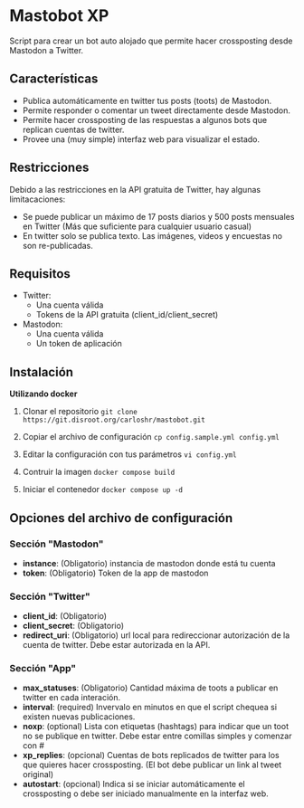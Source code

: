 # Mastobot XP

Script para crear un bot auto alojado que permite hacer crossposting desde Mastodon a Twitter.

## Características
* Publica automáticamente en twitter tus posts (toots) de Mastodon. 
* Permite responder o comentar un tweet directamente desde Mastodon.
* Permite hacer crossposting de las respuestas a algunos bots que replican cuentas de twitter.
* Provee una (muy simple) interfaz web para visualizar el estado.

## Restricciones
Debido a las restricciones en la API gratuita de Twitter, hay algunas limitacaciones:
* Se puede publicar un máximo de 17 posts diarios y 500 posts mensuales en Twitter (Más que suficiente para cualquier usuario casual)
* En twitter solo se publica texto. Las imágenes, videos y encuestas no son re-publicadas.

## Requisitos
* Twitter:
  * Una cuenta válida
  * Tokens de la API gratuita (client_id/client_secret)
* Mastodon:
  * Una cuenta válida
  * Un token de aplicación

## Instalación 
**Utilizando docker**
1. Clonar el repositorio
  `git clone https://git.disroot.org/carloshr/mastobot.git`

2. Copiar el archivo de configuración
  `cp config.sample.yml config.yml`

3. Editar la configuración con tus parámetros
  `vi config.yml`

4. Contruir la imagen
  `docker compose build`

5. Iniciar el contenedor
  `docker compose up -d`

## Opciones del archivo de configuración
### Sección "Mastodon"
- **instance**: (Obligatorio) instancia de mastodon donde está tu cuenta 
- **token**: (Obligatorio) Token de la app de mastodon
### Sección "Twitter"
- **client_id**: (Obligatorio)
- **client_secret**: (Obligatorio)
- **redirect_uri**: (Obligatorio) url local para redireccionar autorización de la cuenta de twitter. Debe estar autorizada en la API.
### Sección "App"
- **max_statuses**: (Obligatorio) Cantidad máxima de toots a publicar en twitter en cada interación.
- **interval**: (required) Invervalo en minutos en que el script chequea si existen nuevas publicaciones.
- **noxp**: (optional) Lista con etiquetas (hashtags) para indicar que un toot no se publique en twitter. Debe estar entre comillas simples y comenzar con #
- **xp_replies**: (opcional) Cuentas de bots replicados de twitter para los que quieres hacer crossposting. (El bot debe publicar un link al tweet original)
- **autostart**: (opcional) Indica si se iniciar automáticamente el crossposting o debe ser iniciado manualmente en la interfaz web.